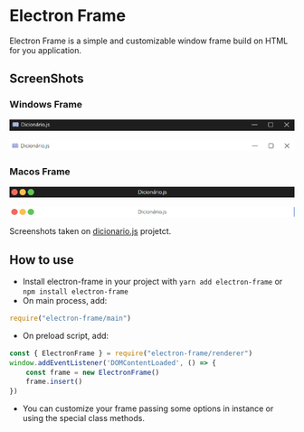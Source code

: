 # Electron Frame

Electron Frame is a simple and customizable window frame build on HTML for you application.

## ScreenShots

### Windows Frame

![Frame Windows Dark](./.github/screenshots/windows-dark.png)

![Frame Windows Dark](./.github/screenshots/windows-light.png)

### Macos Frame

![Frame Macos Dark](./.github/screenshots/macos-dark.png)

![Frame Macos Dark](./.github/screenshots/macos-light.png)

Screenshots taken on [dicionario.js](https://github.com/arthurlobopro/dicionario.js) projetct.

## How to use

* Install electron-frame in your project with `yarn add electron-frame` or `npm install electron-frame`
* On main process, add:

```js
require("electron-frame/main")
```

* On preload script, add:

```js
const { ElectronFrame } = require("electron-frame/renderer")
window.addEventListener('DOMContentLoaded', () => {
    const frame = new ElectronFrame()
    frame.insert()
})
```

* You can customize your frame passing some options in instance or using the special class methods.

